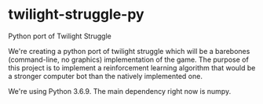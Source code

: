 # twilight-struggle-py
Python port of Twilight Struggle

We're creating a python port of twilight struggle which will be a barebones (command-line, no graphics) implementation of the game. The purpose of this project is to implement a reinforcement learning algorithm that would be a stronger computer bot than the natively implemented one.

We're using Python 3.6.9. The main dependency right now is numpy.
